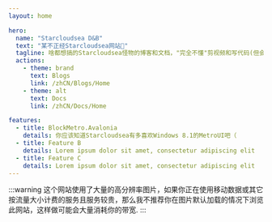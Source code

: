 ```yaml
---
layout: home

hero:
  name: "Starcloudsea D&B"
  text: "某不正经Starcloudsea网站🤪"
  tagline: 啥都想搞的Starcloudsea怪物的博客和文档，"完全不懂"剪视频和写代码(但会晚上爬你窗子ψ(｀∇´)ψ)
  actions:
    - theme: brand
      text: Blogs
      link: /zhCN/Blogs/Home
    - theme: alt
      text: Docs
      link: /zhCN/Docs/Home

features:
  - title: BlockMetro.Avalonia
    details: 你应该知道Starcloudsea有多喜欢Windows 8.1的MetroUI吧（
  - title: Feature B
    details: Lorem ipsum dolor sit amet, consectetur adipiscing elit
  - title: Feature C
    details: Lorem ipsum dolor sit amet, consectetur adipiscing elit
---
```


:::warning
这个网站使用了大量的高分辨率图片，如果你正在使用移动数据或其它按流量大小计费的服务且服务较贵，那么我不推荐你在图片默认加载的情况下浏览此网站，这样做可能会大量消耗你的带宽.
:::
